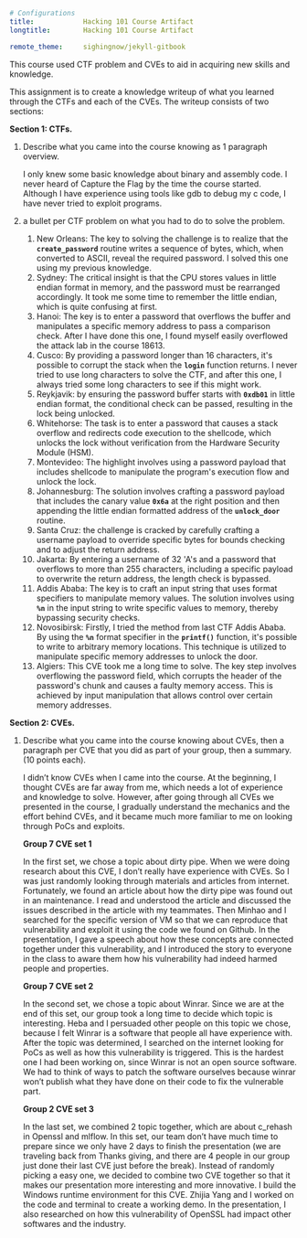 ```yaml
# Configurations
title:            Hacking 101 Course Artifact
longtitle:        Hacking 101 Course Artifact

remote_theme:     sighingnow/jekyll-gitbook
```

This course used CTF problem and CVEs to aid in acquiring new skills and knowledge.

This assignment is to create a knowledge writeup of what you learned through the CTFs and each of the CVEs.  The writeup consists of two sections:

**Section 1: CTFs.** 

1. Describe what you came into the course knowing as 1 paragraph overview.
    
    I only knew some basic knowledge about binary and assembly code. I never heard of Capture the Flag by the time the course started. Although I have experience using tools like gdb to debug my c code, I have never tried to exploit programs.
    
2. a bullet per CTF problem on what you had to do to solve the problem. 
    1. New Orleans: The key to solving the challenge is to realize that the **`create_password`** routine writes a sequence of bytes, which, when converted to ASCII, reveal the required password. I solved this one using my previous knowledge.
    2. Sydney: The critical insight is that the CPU stores values in little endian format in memory, and the password must be rearranged accordingly. It took me some time to remember the little endian, which is quite confusing at first.
    3. Hanoi: The key is to enter a password that overflows the buffer and manipulates a specific memory address to pass a comparison check. After I have done this one, I found myself easily overflowed the attack lab in the course 18613.
    4. Cusco: By providing a password longer than 16 characters, it's possible to corrupt the stack when the **`login`** function returns. I never tried to use long characters to solve the CTF, and after this one, I always tried some long characters to see if this might work.
    5. Reykjavik: by ensuring the password buffer starts with **`0xdb01`** in little endian format, the conditional check can be passed, resulting in the lock being unlocked.
    6. Whitehorse: The task is to enter a password that causes a stack overflow and redirects code execution to the shellcode, which unlocks the lock without verification from the Hardware Security Module (HSM).
    7. Montevideo: The highlight involves using a password payload that includes shellcode to manipulate the program's execution flow and unlock the lock.
    8. Johannesburg: The solution involves crafting a password payload that includes the canary value **`0x6a`** at the right position and then appending the little endian formatted address of the **`unlock_door`** routine.
    9. Santa Cruz: the challenge is cracked by carefully crafting a username payload to override specific bytes for bounds checking and to adjust the return address.
    10. Jakarta: By entering a username of 32 'A's and a password that overflows to more than 255 characters, including a specific payload to overwrite the return address, the length check is bypassed.
    11. Addis Ababa: The key is to craft an input string that uses format specifiers to manipulate memory values. The solution involves using **`%n`** in the input string to write specific values to memory, thereby bypassing security checks.
    12. Novosibirsk: Firstly, I tried the method from last CTF Addis Ababa. By using the **`%n`** format specifier in the **`printf()`** function, it's possible to write to arbitrary memory locations. This technique is utilized to manipulate specific memory addresses to unlock the door.
    13. Algiers: This CVE took me a long time to solve. The key step involves overflowing the password field, which corrupts the header of the password's chunk and causes a faulty memory access. This is achieved by input manipulation that allows control over certain memory addresses.

**Section 2: CVEs.** 

1. Describe what you came into the course knowing about CVEs, then a paragraph per CVE that you did as part of your group, then a summary.  (10 points each).
    
    I didn’t know CVEs when I came into the course. At the beginning, I thought CVEs are far away from me, which needs a lot of experience and knowledge to solve. However, after going through all CVEs we presented in the course, I gradually understand the mechanics and the effort behind CVEs, and it became much more familiar to me on looking through PoCs and exploits.
    
    **Group 7 CVE set 1**
    
    In the first set, we chose a topic about dirty pipe. When we were doing research about this CVE, I don’t really have experience with CVEs. So I was just randomly looking through materials and articles from internet. Fortunately, we found an article about how the dirty pipe was found out in an maintenance. I read and understood the article and discussed the issues described in the article with my teammates. Then Minhao and I searched for the specific version of VM so that we can reproduce that vulnerability and exploit it using the code we found on Github. In the presentation, I gave a speech about how these concepts are connected together under this vulnerability, and I introduced the story to everyone in the class to aware them how his vulnerability had indeed harmed people and properties.  
    
    **Group 7 CVE set 2**
    
    In the second set, we chose a topic about Winrar. Since we are at the end of this set, our group took a long time to decide which topic is interesting. Heba and I persuaded other people on this topic we chose, because I felt Winrar is a software that people all have experience with. After the topic was determined, I searched on the internet looking for PoCs as well as how this vulnerability is triggered. This is the hardest one I had been working on, since Winrar is not an open source software. We had to think of ways to patch the software ourselves because winrar won’t publish what they have done on their code to fix the vulnerable part.
    
    **Group 2 CVE set 3**
    
    In the last set, we combined 2 topic together, which are about c_rehash in Openssl and mlflow. In this set, our team don’t have much time to prepare since we only have 2 days to finish the presentation (we are traveling back from Thanks giving, and there are 4 people in our group just done their last CVE just before the break). Instead of randomly picking a easy one, we decided to combine two CVE together so that it makes our presentation more interesting and more innovative. I build the Windows runtime environment for this CVE. Zhijia Yang and I worked on the code and terminal to create a working demo. In the presentation, I also researched on how this vulnerability of OpenSSL had impact other softwares and the industry.